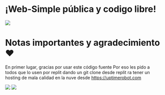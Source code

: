 # ¡Web-Simple pública y codigo libre!

<a href="https://discord.gg/"><img src="https://truchorko-developer.tk/img/TruchorkoBannerOpenGraph.png"></a>
 
# Notas importantes y agradecimiento ❤️
En primer lugar, gracias por usar este código fuente
Por eso les pido a todos que lo usen por replit dando un git clone desde replit ra tener un hosting de mala calidad en la nuve desde https://uptimerobot.com

<a href="https://uptimerobot.com/"><img src="https://cdn.discordapp.com/attachments/960613128557694996/962532210479599706/0x0.png"></a>
<a href="https://replit.com/"><img src="https://play-lh.googleusercontent.com/XqGo-moQ-Pi6gIsytIHcvo52PwKs01Aqh43XEAfmO5u2sl1GgclxPbAH9Y8pn23wkqza"></a>
